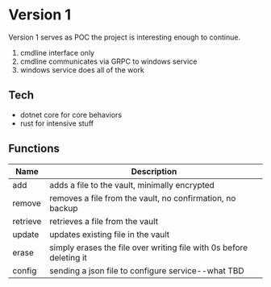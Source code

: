 # Version 1

Version 1 serves as POC the project is interesting enough to continue.

1. cmdline interface only  
2. cmdline communicates via GRPC to windows service  
3. windows service does all of the work  

## Tech
* dotnet core for core behaviors  
* rust for intensive stuff  

## Functions
|  Name |  Description |  
| ---- | ---- |  
| add | adds a file to the vault, minimally encrypted |  
| remove | removes a file from the vault, no confirmation, no backup |  
| retrieve | retrieves a file from the vault |  
| update | updates existing file in the vault |  
| erase | simply erases the file over writing file with 0s before deleting it |  
| config | sending a json file to configure service--what TBD |  


